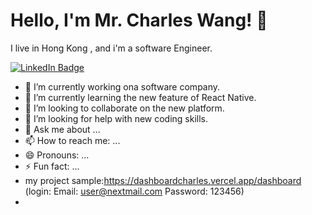 <h1 align='left'> Hello, I'm Mr. Charles Wang! 👋 </h1>

<p align='left'>
  I live in Hong Kong , and i'm a software Engineer.
</p>

<p align='left'>
  <a href="https://www.linkedin.com/in/charles-wang-7035b9233/" target="_blank"><img src="https://img.shields.io/badge/LinkedIn-0077B5?style=for-the-badge&logo=linkedin&logoColor=white" alt="LinkedIn Badge"></a>&nbsp;&nbsp;&nbsp;&nbsp;

</p>

- 🔭 I’m currently working ona software company.
- 🌱 I’m currently learning  the new feature of React Native.
- 👯 I’m looking to collaborate on the new platform.
- 🤔 I’m looking for help with new coding skills.
- 💬 Ask me about ...
- 📫 How to reach me: ...
- 😄 Pronouns: ...
- ⚡ Fun fact: ...
- my project sample:https://dashboardcharles.vercel.app/dashboard
  (login: Email: user@nextmail.com  Password: 123456)
- 

